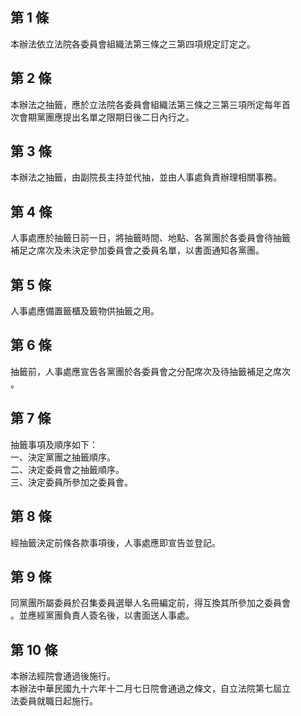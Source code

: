 第 1 條
-------
本辦法依立法院各委員會組織法第三條之三第四項規定訂定之。

第 2 條
-------
本辦法之抽籤，應於立法院各委員會組織法第三條之三第三項所定每年首  
次會期黨團應提出名單之限期日後二日內行之。

第 3 條
-------
本辦法之抽籤，由副院長主持並代抽，並由人事處負責辦理相關事務。

第 4 條
-------
人事處應於抽籤日前一日，將抽籤時間、地點、各黨團於各委員會待抽籤  
補足之席次及未決定參加委員會之委員名單，以書面通知各黨團。

第 5 條
-------
人事處應備置籤櫃及籤物供抽籤之用。

第 6 條
-------
抽籤前，人事處應宣告各黨團於各委員會之分配席次及待抽籤補足之席次  
。

第 7 條
-------
抽籤事項及順序如下：  
一、決定黨團之抽籤順序。  
二、決定委員會之抽籤順序。  
三、決定委員所參加之委員會。

第 8 條
-------
經抽籤決定前條各款事項後，人事處應即宣告並登記。

第 9 條
-------
同黨團所屬委員於召集委員選舉人名冊編定前，得互換其所參加之委員會  
。並應經黨團負責人簽名後，以書面送人事處。

第 10 條
--------
本辦法經院會通過後施行。  
本辦法中華民國九十六年十二月七日院會通過之條文，自立法院第七屆立  
法委員就職日起施行。

